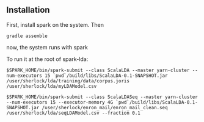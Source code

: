 

## Installation

First, install spark on the system. Then

```shell
gradle assemble
```

now, the system runs with
spark

To run it at the root of spark-lda:
```
$SPARK_HOME/bin/spark-submit --class ScalaLDA --master yarn-cluster --num-executors 15 `pwd`/build/libs/ScalaLDA-0.1-SNAPSHOT.jar /user/sherlock/lda/training/data/corpus.joris /user/sherlock/lda/myLDAModel.csv

$SPARK_HOME/bin/spark-submit --class ScalaLDASeq --master yarn-cluster --num-executors 15 --executor-memory 4G `pwd`/build/libs/ScalaLDA-0.1-SNAPSHOT.jar /user/sherlock/enron_mail/enron_mail_clean.seq /user/sherlock/lda/seqLDAModel.csv --fraction 0.1
```

